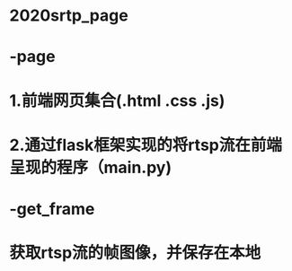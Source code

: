 # 2020srtp_page
# -page
  # 1.前端网页集合(.html .css .js)
  # 2.通过flask框架实现的将rtsp流在前端呈现的程序（main.py)
# -get_frame
  # 获取rtsp流的帧图像，并保存在本地
  
  
  
